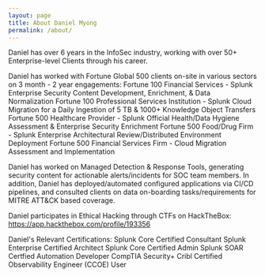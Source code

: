 ```yaml
---
layout: page
title: About Daniel Myong
permalink: /about/
---
```

Daniel has over 6 years in the InfoSec industry, working with over 50+ Enterprise-level Clients through his career.

Daniel has worked with Fortune Global 500 clients on-site in various sectors on 3 month - 2 year engagements:
Fortune 100 Financial Services - Splunk Enterprise Security Content Development, Enrichment, & Data Normalization
Fortune 100 Professional Services Institution - Splunk Cloud Migration for a Daily Ingestion of 5 TB & 1000+ Knowledge Object Transfers
Fortune 500 Healthcare Provider - Splunk Official Health/Data Hygiene Assessment & Enterprise Security Enrichment 
Fortune 500 Food/Drug Firm - Splunk Enterprise Architectural Review/Distributed Environment Deployment
Fortune 500 Financial Services Firm - Cloud Migration Assessment and Implementation

Daniel has worked on Managed Detection & Response Tools, generating security content for actionable alerts/incidents for SOC team members. In addition, Daniel has deployed/automated configured applications via CI/CD pipelines, and consulted clients on data on-boarding tasks/requirements for MITRE ATT&CK based coverage. 

Daniel participates in Ethical Hacking through CTFs on HackTheBox:
https://app.hackthebox.com/profile/193356

Daniel's Relevant Certifications:
Splunk Core Certified Consultant
Splunk Enterprise Certified Architect
Splunk Core Certified Admin
Splunk SOAR Certfied Automation Developer
CompTIA Security+
Cribl Certified Observability Engineer (CCOE) User


